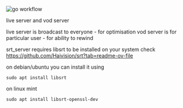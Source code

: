 ![go workflow](https://github.com/ring0-rootkit/video-streaming-in-go/actions/workflows/go.yml/badge.svg)

live server and vod server

live server is broadcast to everyone - for optimisation
vod server is for particular user - for ability to rewind


srt_server requires libsrt to be installed on your system check
https://github.com/Haivision/srt?tab=readme-ov-file

on debian/ubuntu you can install it using
```
sudo apt install libsrt
```
on linux mint
```
sudo apt install libsrt-openssl-dev
```
